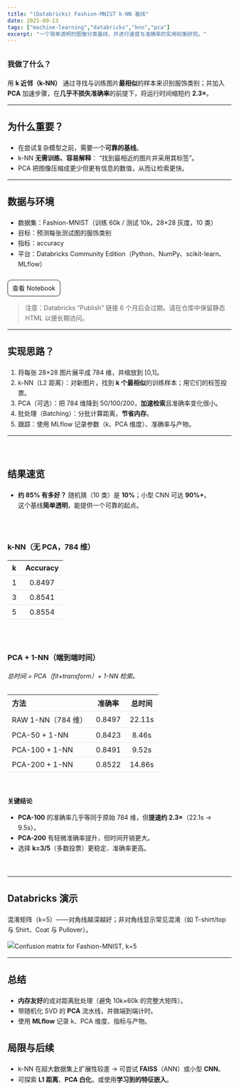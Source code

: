 ```yaml
---
title: "(Databricks) Fashion-MNIST k-NN 基线"
date: 2025-09-13
tags: ["machine-learning","databricks","knn","pca"]
excerpt: "一个简单透明的图像分类基线，并进行速度与准确率的实用权衡研究。"
---
```


<style>
/* Scoped to this page */
.proj { line-height: 1.65; }
.proj h2, .proj h3 { margin-top: 2rem; }
.proj .spacer { height: 10px; }
.proj .table-wrap { overflow-x: auto; }
.proj .table-wrap table { min-width: 520px; border-collapse: collapse; }
.proj table th, .proj table td { padding: 6px 10px; border-bottom: 1px solid #e5e7eb; text-align: left; }
.proj .btn { display:inline-block; padding:6px 10px; border:1px solid currentColor; border-radius:8px; text-decoration:none; }
.proj .btn:hover { background: rgba(0,0,0,0.05); }
</style>

<div class="proj">

### 我做了什么？
用 **k 近邻（k-NN）** 通过寻找与训练图片**最相似**的样本来识别服饰类别；并加入 **PCA** 加速步骤，在**几乎不损失准确率**的前提下，将运行时间缩短约 **2.3×**。

---

## 为什么重要？
- 在尝试复杂模型之前，需要一个**可靠的基线**。  
- k-NN **无需训练、容易解释**： “找到最相近的图片并采用其标签”。  
- PCA 把图像压缩成更少但更有信息的数值，从而让检索更快。

---

## 数据与环境
- 数据集：Fashion-MNIST（训练 60k / 测试 10k，28×28 灰度，10 类）  
- 目标：预测每张测试图的服饰类别  
- 指标：accuracy  
- 平台：Databricks Community Edition（Python、NumPy、scikit-learn、MLflow）

<div class="spacer"></div>
<a class="btn" href="https://databricks-prod-cloudfront.cloud.databricks.com/public/4027ec902e239c93eaaa8714f173bcfc/1262134940925609/2502558802654417/3858847372272760/latest.html" target="_blank" rel="noreferrer">查看 Notebook</a>

> 注意：Databricks “Publish” 链接 6 个月后会过期。请在仓库中保留静态 HTML 以便长期访问。

---

## 实现思路？
1) 将每张 28×28 图片展平成 784 维，并缩放到 [0,1]。  
2) k-NN（L2 距离）：对新图片，找到 **k 个最相似**的训练样本；用它们的标签投票。  
3) PCA（可选）：把 784 维降到 50/100/200，**加速检索**且准确率变化很小。  
4) 批处理（Batching）：分批计算距离，**节省内存**。  
5) 跟踪：使用 MLflow 记录参数（k、PCA 维度）、准确率与产物。

---
<br />

## 结果速览
- **约 85% 有多好？** 随机猜（10 类）是 **10%**；小型 CNN 可达 **90%+**。  
  这个基线**简单透明**，能提供一个可靠的起点。

<br />

### k-NN（无 PCA，784 维）

| k | Accuracy |
|:-:|:-------:|
| 1 | 0.8497 |
| 3 | 0.8541 |
| 5 | 0.8554 |

<br />

### PCA + 1-NN（端到端时间）  
*总时间 = PCA（fit+transform）+ 1-NN 检索。*

<div class="table-wrap">

| 方法                 | 准确率 | 总时间   |
|----------------------|:-----:|:--------:|
| RAW 1-NN（784 维）   | 0.8497 | 22.11s   |
| PCA-50 + 1-NN        | 0.8423 | 8.46s    |
| PCA-100 + 1-NN       | 0.8491 | 9.52s    |
| PCA-200 + 1-NN       | 0.8522 | 14.86s   |

</div>

<br />

**关键结论**
- **PCA-100** 的准确率几乎等同于原始 784 维，但**提速约 2.3×**（22.1s → 9.5s）。  
- **PCA-200** 有轻微准确率提升，但时间开销更大。  
- 选择 **k=3/5**（多数投票）更稳定、准确率更高。

<br />

---

## Databricks 演示
混淆矩阵（k=5）——对角线越深越好；非对角线显示常见混淆（如 T-shirt/top 与 Shirt、Coat 与 Pullover）。

![Confusion matrix for Fashion-MNIST, k=5](/images/projects/project3/1.png)

---

## 总结
- **内存友好**的成对距离批处理（避免 10k×60k 的完整大矩阵）。  
- 带随机化 SVD 的 **PCA** 流水线，并做端到端计时。  
- 使用 **MLflow** 记录 k、PCA 维度、指标与产物。

## 局限与后续
- k-NN 在超大数据集上扩展性较差 → 可尝试 **FAISS**（ANN）或小型 **CNN**。  
- 可探索 **L1 距离**、**PCA 白化**，或使用**学习到的特征嵌入**。

</div>
